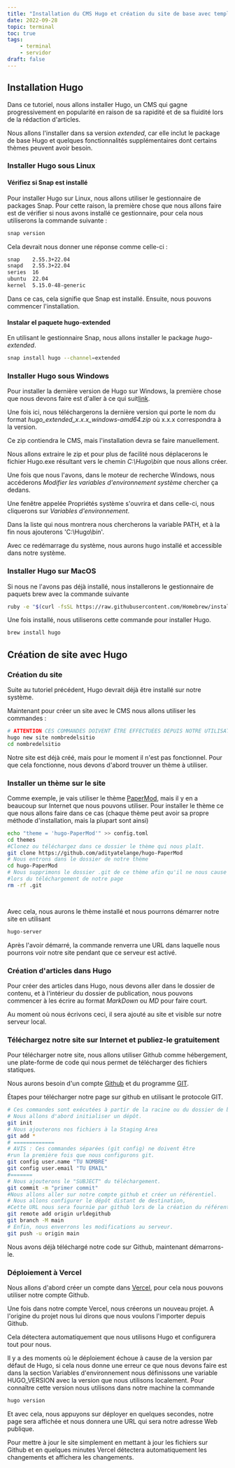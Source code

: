 ```yaml
---
title: "Installation du CMS Hugo et création du site de base avec template"
date: 2022-09-28
topic: terminal
toc: true
tags:
    - terminal
    - servidor
draft: false
---
```

## Installation Hugo

Dans ce tutoriel, nous allons installer Hugo, un CMS qui gagne progressivement en popularité en raison de sa rapidité et de sa fluidité lors de la rédaction d'articles.

Nous allons l'installer dans sa version *extended*, car elle inclut le package de base Hugo et quelques fonctionnalités supplémentaires dont certains thèmes peuvent avoir besoin.

### Installer Hugo sous Linux

#### Vérifiez si Snap est installé

Pour installer Hugo sur Linux, nous allons utiliser le gestionnaire de packages Snap. Pour cette raison, la première chose que nous allons faire est de vérifier si nous avons installé ce gestionnaire, pour cela nous utiliserons la commande suivante :

```sh
snap version

```

Cela devrait nous donner une réponse comme celle-ci :

```sh
snap    2.55.3+22.04
snapd   2.55.3+22.04
series  16
ubuntu  22.04
kernel  5.15.0-48-generic

```

Dans ce cas, cela signifie que Snap est installé. Ensuite, nous pouvons commencer l'installation.

#### Instalar el paquete hugo-extended

En utilisant le gestionnaire Snap, nous allons installer le package *hugo-extended*.

```sh
snap install hugo --channel=extended

```

### Installer Hugo sous Windows

Pour installer la dernière version de Hugo sur Windows, la première chose que nous devons faire est d'aller à ce qui suit[link](https://github.com/gohugoio/hugo/releases).

Une fois ici, nous téléchargerons la dernière version qui porte le nom du format *hugo_extended_x.x.x_windows-amd64.zip* où x.x.x correspondra à la version.

Ce zip contiendra le CMS, mais l'installation devra se faire manuellement.

Nous allons extraire le zip et pour plus de facilité nous déplacerons le fichier Hugo.exe résultant vers le chemin *C:\Hugo\bin* que nous allons créer.

Une fois que nous l'avons, dans le moteur de recherche Windows, nous accéderons *Modifier les variables d'environnement système* chercher ça dedans.

Une fenêtre appelée Propriétés système s'ouvrira et dans celle-ci, nous cliquerons sur *Variables d'environnement*.

Dans la liste qui nous montrera nous chercherons la variable PATH, et à la fin nous ajouterons 'C:\Hugo\bin'.

Avec ce redémarrage du système, nous aurons hugo installé et accessible dans notre système.

### Installer Hugo sur MacOS

Si nous ne l'avons pas déjà installé, nous installerons le gestionnaire de paquets brew avec la commande suivante

```sh
ruby -e "$(curl -fsSL https://raw.githubusercontent.com/Homebrew/install/master/install)"
```

Une fois installé, nous utiliserons cette commande pour installer Hugo.

````sh
brew install hugo

````

## Création de site avec Hugo

### Création du site

Suite au tutoriel précédent, Hugo devrait déjà être installé sur notre système.

Maintenant pour créer un site avec le CMS nous allons utiliser les commandes :

```sh
# ATTENTION CES COMMANDES DOIVENT ÊTRE EFFECTUÉES DEPUIS NOTRE UTILISATEUR HABITUEL, JAMAIS DEPUIS SUDO
hugo new site nombredelsitio
cd nombredelsitio
```

Notre site est déjà créé, mais pour le moment il n'est pas fonctionnel. Pour que cela fonctionne, nous devons d'abord trouver un thème à utiliser.

### Installer un thème sur le site

Comme exemple, je vais utiliser le thème [PaperMod](https://github.com/adityatelange/hugo-PaperMod), mais il y en a beaucoup sur Internet que nous pouvons utiliser. Pour installer le thème ce que nous allons faire dans ce cas (chaque thème peut avoir sa propre méthode d'installation, mais la plupart sont ainsi)

```sh
echo "theme = 'hugo-PaperMod'" >> config.toml
cd themes
#Clonez ou téléchargez dans ce dossier le thème qui nous plaît.
git clone https://github.com/adityatelange/hugo-PaperMod
# Nous entrons dans le dossier de notre thème
cd hugo-PaperMod
# Nous supprimons le dossier .git de ce thème afin qu'il ne nous cause pas de problèmes
#lors du téléchargement de notre page
rm -rf .git

 
```

Avec cela, nous aurons le thème installé et nous pourrons démarrer notre site en utilisant

```sh
hugo-server
```

Après l'avoir démarré, la commande renverra une URL dans laquelle nous pourrons voir notre site pendant que ce serveur est activé.

### Création d'articles dans Hugo

Pour créer des articles dans Hugo, nous devons aller dans le dossier de contenu, et à l'intérieur du dossier de publication, nous pouvons commencer à les écrire au format *MarkDown* ou *MD* pour faire court.

Au moment où nous écrivons ceci, il sera ajouté au site et visible sur notre serveur local.

### Téléchargez notre site sur Internet et publiez-le gratuitement

Pour télécharger notre site, nous allons utiliser Github comme hébergement, une plate-forme de code qui nous permet de télécharger des fichiers statiques.

Nous aurons besoin d'un compte [Github](https://github.com) et du programme [GIT](https://git-scm.com/downloads).

Étapes pour télécharger notre page sur github en utilisant le protocole GIT.

```sh
# Ces commandes sont exécutées à partir de la racine ou du dossier de base de notre site.
# Nous allons d'abord initialiser un dépôt.
git init
# Nous ajouterons nos fichiers à la Staging Area
git add *
# =============
# AVIS : Ces commandes séparées (git config) ne doivent être
#run la première fois que nous configurons git.
git config user.name "TU NOMBRE"
git config user.email "TU EMAIL"
#=======
# Nous ajouterons le "SUBJECT" du téléchargement.
git commit -m "primer commit"
#Nous allons aller sur notre compte github et créer un référentiel.
# Nous allons configurer le dépôt distant de destination,
#Cette URL nous sera fournie par github lors de la création du référentiel.
git remote add origin urldegithub
git branch -M main
# Enfin, nous enverrons les modifications au serveur.
git push -u origin main
```

Nous avons déjà téléchargé notre code sur Github, maintenant démarrons-le.

### Déploiement à Vercel

Nous allons d'abord créer un compte dans [Vercel](https://vercel.com), pour cela nous pouvons utiliser notre compte Github.

Une fois dans notre compte Vercel, nous créerons un nouveau projet.
A l'origine du projet nous lui dirons que nous voulons l'importer depuis Github.

Cela détectera automatiquement que nous utilisons Hugo et configurera tout pour nous.

Il y a des moments où le déploiement échoue à cause de la version par défaut de Hugo, si cela nous donne une erreur ce que nous devons faire est dans la section Variables d'environnement nous définissons une variable HUGO_VERSION avec la version que nous utilisons localement. Pour connaître cette version nous utilisons dans notre machine la commande

```sh
hugo version
```

Et avec cela, nous appuyons sur déployer en quelques secondes, notre page sera affichée et nous donnera une URL qui sera notre adresse Web publique.

Pour mettre à jour le site simplement en mettant à jour les fichiers sur Github et en quelques minutes Vercel détectera automatiquement les changements et affichera les changements.
